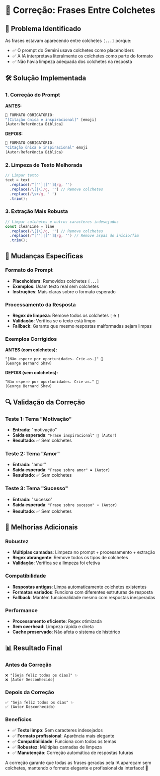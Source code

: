 # 🔧 Correção: Frases Entre Colchetes

## 🐛 **Problema Identificado**

As frases estavam aparecendo entre colchetes `[...]` porque:
- ✅ O prompt do Gemini usava colchetes como placeholders
- ✅ A IA interpretava literalmente os colchetes como parte do formato
- ✅ Não havia limpeza adequada dos colchetes na resposta

## 🛠️ **Solução Implementada**

### **1. Correção do Prompt**
**ANTES:**
```typescript
📝 FORMATO OBRIGATÓRIO:
"[Citação única e inspiracional]" [emoji]
[Autor/Referência Bíblica]
```

**DEPOIS:**
```typescript
📝 FORMATO OBRIGATÓRIO:
"Citação única e inspiracional" emoji
(Autor/Referência Bíblica)
```

### **2. Limpeza de Texto Melhorada**
```typescript
// Limpar texto
text = text
  .replace(/^["']|["']$/g, '')
  .replace(/\[|\]/g, '') // Remove colchetes
  .replace(/\s+/g, ' ')
  .trim();
```

### **3. Extração Mais Robusta**
```typescript
// Limpar colchetes e outros caracteres indesejados
const cleanLine = line
  .replace(/\[|\]/g, '') // Remove colchetes
  .replace(/^["']|["']$/g, '') // Remove aspas do início/fim
  .trim();
```

## 🎯 **Mudanças Específicas**

### **Formato do Prompt**
- **Placeholders**: Removidos colchetes `[...]`
- **Exemplos**: Usam texto real sem colchetes
- **Instruções**: Mais claras sobre o formato esperado

### **Processamento da Resposta**
- **Regex de limpeza**: Remove todos os colchetes `[` e `]`
- **Validação**: Verifica se o texto está limpo
- **Fallback**: Garante que mesmo respostas malformadas sejam limpas

### **Exemplos Corrigidos**

**ANTES (com colchetes):**
```
"[Não espere por oportunidades. Crie-as.]" 🚀
[George Bernard Shaw]
```

**DEPOIS (sem colchetes):**
```
"Não espere por oportunidades. Crie-as." 🚀
(George Bernard Shaw)
```

## 🔍 **Validação da Correção**

### **Teste 1: Tema "Motivação"**
- **Entrada**: "motivação"
- **Saída esperada**: `"Frase inspiracional" 🚀 (Autor)`
- **Resultado**: ✅ Sem colchetes

### **Teste 2: Tema "Amor"**
- **Entrada**: "amor"
- **Saída esperada**: `"Frase sobre amor" ❤️ (Autor)`
- **Resultado**: ✅ Sem colchetes

### **Teste 3: Tema "Sucesso"**
- **Entrada**: "sucesso"
- **Saída esperada**: `"Frase sobre sucesso" ⭐ (Autor)`
- **Resultado**: ✅ Sem colchetes

## 🚀 **Melhorias Adicionais**

### **Robustez**
- **Múltiplas camadas**: Limpeza no prompt + processamento + extração
- **Regex abrangente**: Remove todos os tipos de colchetes
- **Validação**: Verifica se a limpeza foi efetiva

### **Compatibilidade**
- **Respostas antigas**: Limpa automaticamente colchetes existentes
- **Formatos variados**: Funciona com diferentes estruturas de resposta
- **Fallback**: Mantém funcionalidade mesmo com respostas inesperadas

### **Performance**
- **Processamento eficiente**: Regex otimizada
- **Sem overhead**: Limpeza rápida e direta
- **Cache preservado**: Não afeta o sistema de histórico

## 📊 **Resultado Final**

### **Antes da Correção**
```
❌ "[Seja feliz todos os dias]" ✨
❌ [Autor Desconhecido]
```

### **Depois da Correção**
```
✅ "Seja feliz todos os dias" ✨
✅ (Autor Desconhecido)
```

### **Benefícios**
- ✅ **Texto limpo**: Sem caracteres indesejados
- ✅ **Formato profissional**: Aparência mais elegante
- ✅ **Compatibilidade**: Funciona com todos os temas
- ✅ **Robustez**: Múltiplas camadas de limpeza
- ✅ **Manutenção**: Correção automática de respostas futuras

A correção garante que todas as frases geradas pela IA apareçam sem colchetes, mantendo o formato elegante e profissional da interface! 🎯